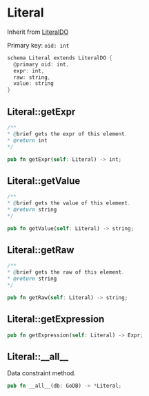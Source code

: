 # Literal

Inherit from [LiteralDO](./LiteralDO.md)

Primary key: `oid: int`

```rust
schema Literal extends LiteralDO {
  @primary oid: int,
  expr: int,
  raw: string,
  value: string
}
```
## Literal::getExpr

```java
/**
* @brief gets the expr of this element.
* @return int
*/
```
```rust
pub fn getExpr(self: Literal) -> int;
```
## Literal::getValue

```java
/**
* @brief gets the value of this element.
* @return string
*/
```
```rust
pub fn getValue(self: Literal) -> string;
```
## Literal::getRaw

```java
/**
* @brief gets the raw of this element.
* @return string
*/
```
```rust
pub fn getRaw(self: Literal) -> string;
```
## Literal::getExpression

```rust
pub fn getExpression(self: Literal) -> Expr;
```
## Literal::\_\_all\_\_

Data constraint method.

```rust
pub fn __all__(db: GoDB) -> *Literal;
```
